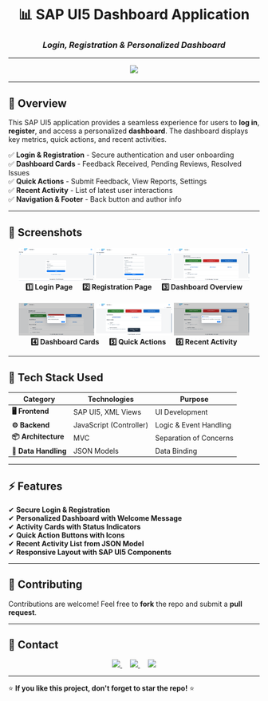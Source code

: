 <h1 align="center"><b>📊 SAP UI5 Dashboard Application</b></h1>
<h3 align="center"><b><i>Login, Registration & Personalized Dashboard</i></b></h3>

---

<p align="center">
  <a href="OUTPUT/screen-recording-2025-08-29-180431_309Xdubc.mp4" target="_blank">
    <img src="https://img.shields.io/badge/ Demo Video-E74C3C?style=for-the-badge" />
  </a>
</p>

---

## 📌 Overview  
This SAP UI5 application provides a seamless experience for users to **log in**, **register**, and access a personalized **dashboard**. The dashboard displays key metrics, quick actions, and recent activities.

✅ **Login & Registration** - Secure authentication and user onboarding  
✅ **Dashboard Cards** - Feedback Received, Pending Reviews, Resolved Issues  
✅ **Quick Actions** - Submit Feedback, View Reports, Settings  
✅ **Recent Activity** - List of latest user interactions  
✅ **Navigation & Footer** - Back button and author info

---

## 📸 Screenshots  

<p align="center">
  <img src="OUTPUT/login" width="30%" />
  <img src="OUTPUT/reg" width="30%" />
  <img src="OUTPUT/main" width="30%" />
  <br>
  <b>1️⃣ Login Page</b> &nbsp;&nbsp;&nbsp; <b>2️⃣ Registration Page</b> &nbsp;&nbsp;&nbsp; <b>3️⃣ Dashboard Overview</b>  
  <br><br>

  <img src="OUTPUT/Screenshot 2025-09-01 155705.png" width="30%" />
  <img src="OUTPUT/Screenshot 2025-09-01 155726.png" width="30%" />
  <img src="OUTPUT/Screenshot 2025-09-01 155848.png" width="30%" />
  <br>
  <b>4️⃣ Dashboard Cards</b> &nbsp;&nbsp;&nbsp; <b>5️⃣ Quick Actions</b> &nbsp;&nbsp;&nbsp; <b>6️⃣ Recent Activity</b>  
</p>

---

## 🚀 Tech Stack Used  

| **Category**              | **Technologies**                           | **Purpose**                         |
|--------------------------|-------------------------------------------|-------------------------------------|
| **🖥️ Frontend**          | SAP UI5, XML Views                        | UI Development                      |
| **⚙️ Backend**           | JavaScript (Controller)                   | Logic & Event Handling              |
| **📦 Architecture**      | MVC                                       | Separation of Concerns              |
| **📁 Data Handling**     | JSON Models                               | Data Binding                        |

---

## ⚡ Features
✔ **Secure Login & Registration**  
✔ **Personalized Dashboard with Welcome Message**  
✔ **Activity Cards with Status Indicators**  
✔ **Quick Action Buttons with Icons**  
✔ **Recent Activity List from JSON Model**  
✔ **Responsive Layout with SAP UI5 Components**

---

## 🤝 Contributing  
Contributions are welcome! Feel free to **fork** the repo and submit a **pull request**.  

---

## 📩 Contact  

<p align="center">
  <a href="mailto:sujitwork08@gmail.com">
    <img src="https://img.shields.io/badge/✉️ Email-D14836?style=for-the-badge&logo=gmail&logoColor=white" />
  </a>
  &nbsp;&nbsp;&nbsp;
  <a href="https://github.com/sujitmahapatra" target="_blank">
    <img src="https://img.shields.io/badge/⚡ GitHub-333?style=for-the-badge&logo=github&logoColor=white" />
  </a>
  &nbsp;&nbsp;&nbsp;
  <a href="https://linkedin.com/in/mr-sm25" target="_blank">
    <img src="https://img.shields.io/badge/🔗 LinkedIn-0077B5?style=for-the-badge&logo=linkedin&logoColor=white" />
  </a>
</p>

---

⭐ **If you like this project, don't forget to star the repo!** ⭐
